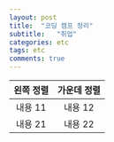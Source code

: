 ```yaml
---
layout: post
title:  "코딩 캠프 정리"
subtitle:   "취업"
categories: etc
tags: etc
comments: true
---
```




| 왼쪽 정렬 | 가운데 정렬 | 
|:--------:|:--------:|
| 내용 11 | 내용 12 |
| 내용 21 | 내용 22 |

